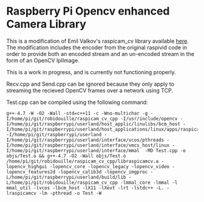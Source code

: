 Raspberry Pi Opencv enhanced Camera Library
===========================================
This is a modification of Emil Valkov's raspicam_cv library available [here](https://github.com/robidouille/robidouille/tree/master/raspicam_cv).
The modification includes the encoder from the original raspivid code in order to provide both an encoded stream and an un-encoded stream in the form of an OpenCV IplImage.

This is a work in progress, and is currently not functioning properly.

Recv.cpp and Send.cpp can be ignored because they only apply to streaming the recieved OpenCV frames over a network using TCP.

Test.cpp can be compiled using the following command:

    g++-4.7 -W -O2 -Wall -std=c++11 -c -Wno-multichar -g -I/home/pi/git/robidouille/raspicam_cv_cpp -I/usr/include/opencv -I/home/pi/git/raspberrypi/userland/host_applic/linulibs/bcm_host -I/home/pi/git/raspberrypi/userland/host_applications/linux/apps/raspicam -I/home/pi/git/raspberrypi/userland -I/home/pi/git/raspberrypi/userland/interface/vcos/pthreads -I/home/pi/git/raspberrypi/userland/interface/vmcs_host/linux -I/home/pi/git/raspberrypi/userland/interface/mmal  -MD Test.cpp -o objs/Test.o && g++-4.7 -O2 -Wall objs/Test.o /home/pi/git/robidouille/raspicam_cv_cpp/libraspicamcv.a -lopencv_highgui -lopencv_core -lopencv_legacy -lopencv_video -lopencv_features2d -lopencv_calib3d -lopencv_imgproc -L/home/pi/git/raspberrypi/userland/build/lib -L/home/pi/git/robidouille/raspicam_cv_cpp -lmmal_core -lmmal -l mmal_util -lvcos -lbcm_host -lX11 -lXext -lrt -lstdc++ -L. -lraspicamcv -lm -pthread -o Test -W
